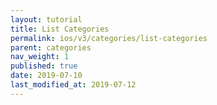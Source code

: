 ```yaml
---
layout: tutorial
title: List Categories
permalink: ios/v3/categories/list-categories
parent: categories
nav_weight: 1
published: true
date: 2019-07-10
last_modified_at: 2019-07-12
---
```

